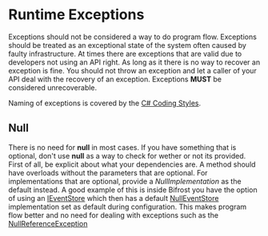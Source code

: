 # Runtime Exceptions

Exceptions should not be considered a way to do program flow. Exceptions should be treated as an exceptional state of the system
often caused by faulty infrastructure. At times there are exceptions that are valid due to developers not using an API right.
As long as it there is no way to recover an exception is fine. You should not throw an exception and let a caller of your API
deal with the recovery of an exception. Exceptions **MUST** be considered unrecoverable.

Naming of exceptions is covered by the [C# Coding Styles](csharp_coding_styles.md).

## Null

There is no need for **null** in most cases. If you have something that is optional, don't use **null** as a way to check
for wether or not its provided. First of all, be explicit about what your dependencies are. A method should have overloads
without the parameters that are optional. For implementations that are optional, provide a *NullImplementation* as the
default instead. A good example of this is inside Bifrost you have the option of using an
[IEventStore](../api/Bifrost.Events.IEventStore.html) which then has a default [NullEventStore](../api/Bifrost.Events.NullEventStore.md)
implementation set as default during configuration. This makes program flow better and no need for dealing with exceptions
such as the [NullReferenceException](https://msdn.microsoft.com/en-us/library/system.nullreferenceexception(v=vs.110).aspx)